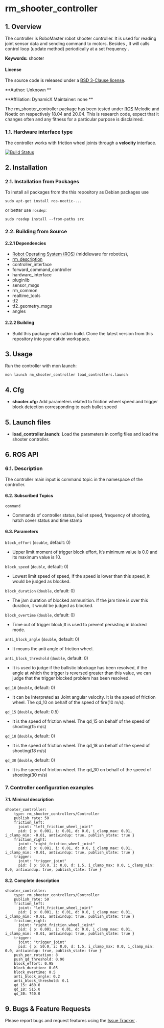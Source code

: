 # rm_shooter_controller

## 1. Overview

The controller is RoboMaster robot shooter controller. It is used for reading joint sensor data and sending command to motors. Besides , It will calls control loop (update method) periodically at a set frequency .

**Keywords:** shooter

#### License

The source code is released under a [BSD 3-Clause license]().

**Author: Unknown  **

**Affiliation: DynamicX Maintainer: none **

The rm_shooter_controller package has been tested under [ROS](http://www.ros.org) Melodic and Noetic on respectively 18.04 and 20.04. This is research code, expect that it changes often and any fitness for a particular purpose is disclaimed.

### 1.1. Hardware interface type

The controller works with friction wheel joints through a **velocity** interface.

[![Build Status](http://rsl-ci.ethz.ch/buildStatus/icon?job=ros_best_practices)](http://rsl-ci.ethz.ch/job/ros_best_practices/)

## 2. Installation

### 2.1. Installation from Packages

To install all packages from the this repository as Debian packages use

```plaintext
sudo apt-get install ros-noetic-...
```

or better use `rosdep`:

```
sudo rosdep install --from-paths src 
```

### 2.2. Building from Source

#### 2.2.1 Dependencies

- [Robot Operating System (ROS)](http://wiki.ros.org/) (middleware for robotics),
- [rm_description](https://github.com/gdut-dynamic-x/rm_description)
- controller_interface
- forward_command_controller
- hardware_interface
- pluginlib
- sensor_msgs
- rm_common
- realtime_tools
- tf2
- tf2_geometry_msgs
- angles

#### 2.2.2 Building

+ Build this package with catkin build. Clone the latest version from this repository into your catkin workspace.

## 3. Usage

Run the controller with mon launch:

```
mon launch rm_shooter_controller load_controllers.launch
```

## 4. Cfg

+ **shooter.cfg:** Add parameters related to friction wheel speed and trigger block detection corresponding to each bullet speed

## 5. Launch files

- **load_controller.launch:** Load the parameters in config files and load the shooter controller.

## 6. ROS API

### 6.1. Description

The controller main input is command topic in the namespace of the controller.

#### 6.2. Subscribed Topics

`command`

- Commands of controller status, bullet speed, frequency of shooting, hatch cover status and time stamp

#### 6.3. Parameters

`block_effort` (`double`, default: 0)

+ Upper limit moment of trigger block effort, It‘s minimum value is 0.0 and its maximum value is  10.

`block_speed` (`double`, default: 0)

- Lowest limit speed of speed, If the speed is lower than this speed, it would be judged as blocked.

`block_duration` (`double`, default: 0)

- The jam duration of blocked ammunition. If the jam time is over this duration, it would be judged as blocked.

`block_overtime` (`double`, default: 0)

- Time out of trigger block,It is used to prevent persisting in blocked mode.

`anti_block_angle` (`double`, default: 0)

- It means the anti angle of friction wheel.

`anti_block_threshold` (`double`, default: 0)

- It is used to judge if the ballistic blockage has been resolved, if the angle at which the trigger is reversed greater than this value, we can judge that the trigger blocked problem has been resolved.

`qd_10` (`double`, default: 0)

- It can be Interpreted as Joint angular velocity. It is the speed of friction wheel. The qd_10 on behalf of the speed of fire(10 m/s).

`qd_15` (`double`, default: 0.5)

+ It is the speed of friction wheel. The qd_15 on behalf of the speed of shooting(15 m/s)

`qd_18` (`double`, default: 0)

+ It is the speed of friction wheel. The qd_18 on behalf of the speed of shooting(18 m/s)

`qd_30` (`double`, default: 0)

+  It is the speed of friction wheel. The qd_30 on behalf of the speed of shooting(30 m/s)

### 7. Controller configuration examples

#### 7.1. Minimal description

```
shooter_controller:
    type: rm_shooter_controllers/Controller
    publish_rate: 50
    friction_left:
      joint: "left_friction_wheel_joint"
      pid: { p: 0.001, i: 0.01, d: 0.0, i_clamp_max: 0.01, i_clamp_min: -0.01, antiwindup: true, publish_state: true }
    friction_right:
      joint: "right_friction_wheel_joint"
      pid: { p: 0.001, i: 0.01, d: 0.0, i_clamp_max: 0.01, i_clamp_min: -0.01, antiwindup: true, publish_state: true }
    trigger:
      joint: "trigger_joint"
      pid: { p: 50.0, i: 0.0, d: 1.5, i_clamp_max: 0.0, i_clamp_min: 0.0, antiwindup: true, publish_state: true }
```

#### 8.2. Complete description

```
shooter_controller:
    type: rm_shooter_controllers/Controller
    publish_rate: 50
    friction_left:
      joint: "left_friction_wheel_joint"
      pid: { p: 0.001, i: 0.01, d: 0.0, i_clamp_max: 0.01, i_clamp_min: -0.01, antiwindup: true, publish_state: true }
    friction_right:
      joint: "right_friction_wheel_joint"
      pid: { p: 0.001, i: 0.01, d: 0.0, i_clamp_max: 0.01, i_clamp_min: -0.01, antiwindup: true, publish_state: true }
    trigger:
      joint: "trigger_joint"
      pid: { p: 50.0, i: 0.0, d: 1.5, i_clamp_max: 0.0, i_clamp_min: 0.0, antiwindup: true, publish_state: true }
    push_per_rotation: 8
    push_qd_threshold: 0.90
    block_effort: 0.95
    block_duration: 0.05
    block_overtime: 0.5
    anti_block_angle: 0.2
    anti_block_threshold: 0.1
    qd_15: 460.0
    qd_18: 515.0
    qd_30: 740.0
```

## 9. Bugs & Feature Requests

Please report bugs and request features using the [Issue Tracker](https://github.com/gdut-dynamic-x/simple_chassis_controller/issues) .